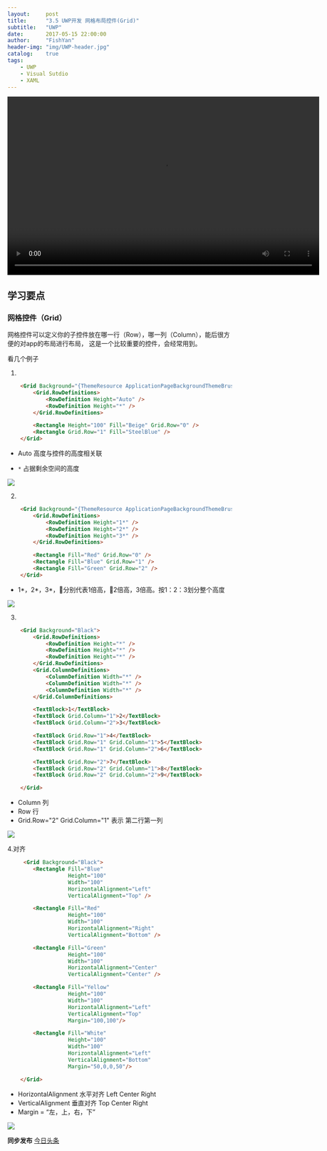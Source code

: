 ```yaml
---
layout:     post
title:      "3.5 UWP开发 网格布局控件(Grid)"
subtitle:   "UWP"
date:       2017-05-15 22:00:00
author:     "FishYan"
header-img: "img/UWP-header.jpg" 
catalog:    true
tags:
    - UWP
    - Visual Sutdio
    - XAML
---
```

<video src="http://v6.365yg.com/video/m/2203cf9ef0250f24b62a6a58fd658f9f0881146d300000450cd2d8d78a/?Expires=1494837486&AWSAccessKeyId=qh0h9TdcEMoS2oPj7aKX&Signature=3qEUDsha4jO8ceV0p2A7y%2F1lJwk%3D" width="700px" height="400px" controls="controls">

</video>

## 学习要点

### 网格控件（Grid）

网格控件可以定义你的子控件放在哪一行（Row），哪一列（Column），能后很方便的对app的布局进行布局， 这是一个比较重要的控件，会经常用到。

看几个例子

1.
```HTML
    <Grid Background="{ThemeResource ApplicationPageBackgroundThemeBrush}">
        <Grid.RowDefinitions>
            <RowDefinition Height="Auto" />
            <RowDefinition Height="*" />
        </Grid.RowDefinitions>

        <Rectangle Height="100" Fill="Beige" Grid.Row="0" />
        <Rectangle Grid.Row="1" Fill="SteelBlue" />
    </Grid>

```
- Auto 高度与控件的高度相关联

- ```*``` 占据剩余空间的高度

![](/img/blog/WorkingTheLayoutGridControl/1.png)

2.
```HTML
    <Grid Background="{ThemeResource ApplicationPageBackgroundThemeBrush}">
        <Grid.RowDefinitions>
            <RowDefinition Height="1*" />
            <RowDefinition Height="2*" />
            <RowDefinition Height="3*" />
        </Grid.RowDefinitions>

        <Rectangle Fill="Red" Grid.Row="0" />
        <Rectangle Fill="Blue" Grid.Row="1" />
        <Rectangle Fill="Green" Grid.Row="2" />
    </Grid>
```
- 1*，2*，3*，分别代表1倍高，2倍高，3倍高。按1：2：3划分整个高度

![](/img/blog/WorkingTheLayoutGridControl/2.png)



3.
```HTML
    <Grid Background="Black">
        <Grid.RowDefinitions>
            <RowDefinition Height="*" />
            <RowDefinition Height="*" />
            <RowDefinition Height="*" />
        </Grid.RowDefinitions>
        <Grid.ColumnDefinitions>
            <ColumnDefinition Width="*" />
            <ColumnDefinition Width="*" />
            <ColumnDefinition Width="*" />
        </Grid.ColumnDefinitions>

        <TextBlock>1</TextBlock>
        <TextBlock Grid.Column="1">2</TextBlock>
        <TextBlock Grid.Column="2">3</TextBlock>

        <TextBlock Grid.Row="1">4</TextBlock>
        <TextBlock Grid.Row="1" Grid.Column="1">5</TextBlock>
        <TextBlock Grid.Row="1" Grid.Column="2">6</TextBlock>

        <TextBlock Grid.Row="2">7</TextBlock>
        <TextBlock Grid.Row="2" Grid.Column="1">8</TextBlock>
        <TextBlock Grid.Row="2" Grid.Column="2">9</TextBlock>

    </Grid>

```
- Column 列
- Row 行 
- Grid.Row="2" Grid.Column="1" 表示 第二行第一列

![](/img/blog/WorkingTheLayoutGridControl/3.png)

4.对齐

```HTML
     <Grid Background="Black">
        <Rectangle Fill="Blue" 
                   Height="100" 
                   Width="100" 
                   HorizontalAlignment="Left" 
                   VerticalAlignment="Top" />

        <Rectangle Fill="Red"
                   Height="100"
                   Width="100"
                   HorizontalAlignment="Right"
                   VerticalAlignment="Bottom" />

        <Rectangle Fill="Green"
                   Height="100"
                   Width="100"
                   HorizontalAlignment="Center"
                   VerticalAlignment="Center" />

        <Rectangle Fill="Yellow"
                   Height="100"
                   Width="100"
                   HorizontalAlignment="Left"
                   VerticalAlignment="Top"
                   Margin="100,100"/>

        <Rectangle Fill="White"
                   Height="100"
                   Width="100"
                   HorizontalAlignment="Left"
                   VerticalAlignment="Bottom"
                   Margin="50,0,0,50"/>

    </Grid>
```

- HorizontalAlignment 水平对齐 Left Center Right
- VerticalAlignment 垂直对齐 Top Center Right
- Margin = “左，上，右，下”

![](/img/blog/WorkingTheLayoutGridControl/4.png)

**同步发布**
[今日头条](http://www.toutiao.com/i6420198643768230401/)